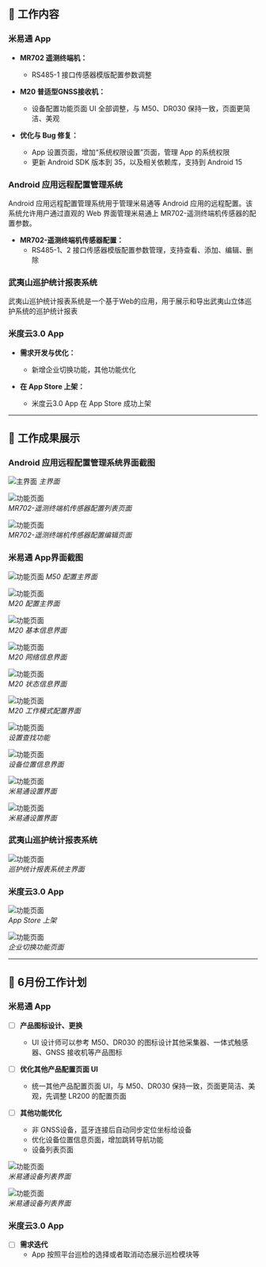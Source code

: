 
## 🚀 工作内容

###  米易通 App
- **MR702 遥测终端机：** 
  - RS485-1 接口传感器模版配置参数调整

- **M20 普适型GNSS接收机：** 
  - 设备配置功能页面 UI 全部调整，与 M50、DR030 保持一致，页面更简洁、美观

- **优化与 Bug 修复：** 
  - App 设置页面，增加“系统权限设置”页面，管理 App 的系统权限
  - 更新 Android SDK 版本到 35，以及相关依赖库，支持到 Android 15
  
###  Android 应用远程配置管理系统
  Android 应用远程配置管理系统用于管理米易通等 Android 应用的远程配置。该系统允许用户通过直观的 Web 界面管理米易通上 MR702-遥测终端机传感器的配置参数。

- **MR702-遥测终端机传感器配置：** 
  - RS485-1、2 接口传感器模版配置参数管理，支持查看、添加、编辑、删除

### 武夷山巡护统计报表系统

武夷山巡护统计报表系统是一个基于Web的应用，用于展示和导出武夷山立体巡护系统的巡护统计报表

###  米度云3.0 App
- **需求开发与优化：** 
  - 新增企业切换功能，其他功能优化

- **在 App Store 上架：**
  - 米度云3.0 App 在 App Store 成功上架

---

## 📸 工作成果展示

### Android 应用远程配置管理系统界面截图
![主界面](https://i.postimg.cc/PNs1vWH8/Android-1.png)
*主界面*

![功能页面](https://i.postimg.cc/kMkHvLXW/Android-2.png)  
*MR702-遥测终端机传感器配置列表页面*

![功能页面](https://i.postimg.cc/FHvn2cSR/Android-3.png)  
*MR702-遥测终端机传感器配置编辑页面*

### 米易通 App界面截图
![功能页面](https://i.postimg.cc/vB4PWtJP/M50-1.jpg)
*M50 配置主界面*

![功能页面](https://i.postimg.cc/MZc4RzxW/M20-New-1.jpg)  
*M20 配置主界面*

![功能页面](https://i.postimg.cc/sD7N6Kvq/M20-New-2.jpg)  
*M20 基本信息界面*

![功能页面](https://i.postimg.cc/x1PFYCGP/M20-New-3.jpg)  
*M20 网络信息界面*

![功能页面](https://i.postimg.cc/3wJfwTnQ/M20-New-4.jpg)  
*M20 状态信息界面*

![功能页面](https://i.postimg.cc/6Qjj2mm2/M20-New-5.jpg)  
*M20 工作模式配置界面*

![功能页面](https://i.postimg.cc/xjtv0zB8/image.jpg)  
*设置查找功能*

![功能页面](https://i.postimg.cc/3JNgWwHB/image.jpg)  
*设备位置信息界面*

![功能页面](https://i.postimg.cc/C12GSy67/1.jpg)  
*米易通设置界面*

![功能页面](https://i.postimg.cc/d3T80WbY/2.jpg)  
*米易通设置界面*

### 武夷山巡护统计报表系统
![功能页面](https://i.postimg.cc/7hgVxHJ4/image.png)  
*巡护统计报表系统主界面*


###  米度云3.0 App
![功能页面](https://i.postimg.cc/dtfGCKsK/App-Store-Connect.png)  
*App Store 上架*

![功能页面](https://i.postimg.cc/d3T80WbY/2.jpg)  
*企业切换功能页面*



---

## 🎯 6月份工作计划

### 米易通 App
- [ ] **产品图标设计、更换**
  - UI 设计师可以参考 M50、DR030 的图标设计其他采集器、一体式触感器、GNSS 接收机等产品图标

- [ ] **优化其他产品配置页面 UI**
  - 统一其他产品配置页面 UI，与 M50、DR030 保持一致，页面更简洁、美观，先调整 LR200 的配置页面

- [ ] **其他功能优化**
  - 非 GNSS设备，蓝牙连接后自动同步定位坐标给设备
  - 优化设备位置信息页面，增加跳转导航功能
  - 设备列表页面

![功能页面](https://i.postimg.cc/L5MtQcCb/1.png)  
*米易通设备列表界面*

![功能页面](https://i.postimg.cc/ZRNPcbcN/2.png)  
*米易通设备列表界面*

### 米度云3.0 App
- [ ] **需求迭代**
  - App 按照平台巡检的选择或者取消动态展示巡检模块等
  

